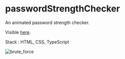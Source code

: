 # passwordStrengthChecker
An animated password strength checker.

Visible [here](https://fabiandeneuville.github.io/passwordStrengthChecker/).

Stack : HTML, CSS, TypeScript

![brute_force](https://user-images.githubusercontent.com/94392055/181790260-600481a9-278d-4add-9449-67faf9934b67.png)


